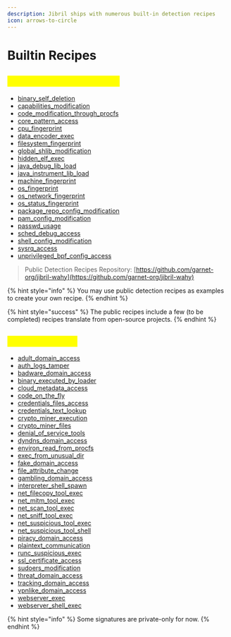 ```yaml
---
description: Jibril ships with numerous built-in detection recipes
icon: arrows-to-circle
---
```


# Builtin Recipes

## <mark style="color:yellow;">Public Detection Recipes</mark>

* [binary\_self\_deletion](../../detections/file-access/binary_self_deletion.md)
* [capabilities\_modification](../../detections/file-access/capabilities_modification.md)
* [code\_modification\_through\_procfs](../../detections/file-access/code_modification_through_procfs.md)
* [core\_pattern\_access](../../detections/file-access/core_pattern_access.md)
* [cpu\_fingerprint](../../detections/file-access/cpu_fingerprint.md)
* [data\_encoder\_exec](../../detections/execution/data_encoder_exec.md)
* [filesystem\_fingerprint](../../detections/file-access/filesystem_fingerprint.md)
* [global\_shlib\_modification](../../detections/file-access/global_shlib_modification.md)
* [hidden\_elf\_exec](../../detections/execution/hidden_elf_exec.md)
* [java\_debug\_lib\_load](../../detections/file-access/java_debug_lib_load.md)
* [java\_instrument\_lib\_load](../../detections/file-access/java_instrument_lib_load.md)
* [machine\_fingerprint](../../detections/file-access/machine_fingerprint.md)
* [os\_fingerprint](../../detections/file-access/os_fingerprint.md)
* [os\_network\_fingerprint](../../detections/file-access/os_network_fingerprint.md)
* [os\_status\_fingerprint](../../detections/file-access/os_status_fingerprint.md)
* [package\_repo\_config\_modification](../../detections/file-access/package_repo_config_modification.md)
* [pam\_config\_modification](../../detections/file-access/pam_config_modification.md)
* [passwd\_usage](../../detections/execution/passwd_usage.md)
* [sched\_debug\_access](../../detections/file-access/sched_debug_access.md)
* [shell\_config\_modification](../../detections/file-access/shell_config_modification.md)
* [sysrq\_access](../../detections/file-access/sysrq_access.md)
* [unprivileged\_bpf\_config\_access](../../detections/file-access/unprivileged_bpf_config_access.md)

> Public Detection Recipes Repository: [https://github.com/garnet-org/jibril-wahy](https://github.com/garnet-org/jibril-wahy)

{% hint style="info" %}
You may use public detection recipes as examples to create your own recipe.
{% endhint %}

{% hint style="success" %}
The public recipes include a few (to be completed) recipes translate from open-source projects.
{% endhint %}

## <mark style="color:yellow;">Private Recipes</mark>

* [adult\_domain\_access](../../detections/network-peers/adult_domain_access.md)
* [auth\_logs\_tamper](../../detections/file-access/auth_logs_tamper.md)
* [badware\_domain\_access](../../detections/network-peers/badware_domain_access.md)
* [binary\_executed\_by\_loader](../../detections/execution/binary_executed_by_loader.md)
* [cloud\_metadata\_access](../../detections/network-peers/cloud_metadata_access.md)
* [code\_on\_the\_fly](../../detections/execution/code_on_the_fly.md)
* [credentials\_files\_access](../../detections/file-access/credentials_files_access.md)
* [credentials\_text\_lookup](../../detections/execution/credentials_text_lookup.md)
* [crypto\_miner\_execution](../../detections/execution/crypto_miner_execution.md)
* [crypto\_miner\_files](../../detections/file-access/crypto_miner_files.md)
* [denial\_of\_service\_tools](../../detections/execution/denial_of_service_tools.md)
* [dyndns\_domain\_access](../../detections/network-peers/dyndns_domain_access.md)
* [environ\_read\_from\_procfs](../../detections/file-access/environ_read_from_procfs.md)
* [exec\_from\_unusual\_dir](../../detections/execution/exec_from_unusual_dir.md)
* [fake\_domain\_access](../../detections/network-peers/fake_domain_access.md)
* [file\_attribute\_change](../../detections/execution/file_attribute_change.md)
* [gambling\_domain\_access](../../detections/network-peers/gambling_domain_access.md)
* [interpreter\_shell\_spawn](../../detections/execution/interpreter_shell_spawn.md)
* [net\_filecopy\_tool\_exec](../../detections/execution/net_filecopy_tool_exec.md)
* [net\_mitm\_tool\_exec](../../detections/execution/net_mitm_tool_exec.md)
* [net\_scan\_tool\_exec](../../detections/execution/net_scan_tool_exec.md)
* [net\_sniff\_tool\_exec](../../detections/execution/net_sniff_tool_exec.md)
* [net\_suspicious\_tool\_exec](../../detections/execution/net_suspicious_tool_exec.md)
* [net\_suspicious\_tool\_shell](../../detections/execution/net_suspicious_tool_shell.md)
* [piracy\_domain\_access](../../detections/network-peers/piracy_domain_access.md)
* [plaintext\_communication](../../detections/network-peers/plaintext_communication.md)
* [runc\_suspicious\_exec](../../detections/execution/runc_suspicious_exec.md)
* [ssl\_certificate\_access](../../detections/file-access/ssl_certificate_access.md)
* [sudoers\_modification](../../detections/file-access/sudoers_modification.md)
* [threat\_domain\_access](../../detections/network-peers/threat_domain_access.md)
* [tracking\_domain\_access](../../detections/network-peers/tracking_domain_access.md)
* [vpnlike\_domain\_access](../../detections/network-peers/vpnlike_domain_access.md)
* [webserver\_exec](../../detections/execution/webserver_exec.md)
* [webserver\_shell\_exec](../../detections/execution/webserver_shell_exec.md)

{% hint style="info" %}
Some signatures are private-only for now.
{% endhint %}
